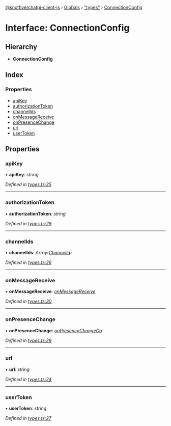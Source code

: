 [@knotfive/chatpi-client-js](../README.md) › [Globals](../globals.md) › ["types"](../modules/_types_.md) › [ConnectionConfig](_types_.connectionconfig.md)

# Interface: ConnectionConfig

## Hierarchy

* **ConnectionConfig**

## Index

### Properties

* [apiKey](_types_.connectionconfig.md#apikey)
* [authorizationToken](_types_.connectionconfig.md#authorizationtoken)
* [channelIds](_types_.connectionconfig.md#channelids)
* [onMessageReceive](_types_.connectionconfig.md#onmessagereceive)
* [onPresenceChange](_types_.connectionconfig.md#onpresencechange)
* [url](_types_.connectionconfig.md#url)
* [userToken](_types_.connectionconfig.md#usertoken)

## Properties

###  apiKey

• **apiKey**: *string*

*Defined in [types.ts:25](https://github.com/ArcQ/chatpi/blob/acd00b8/clients/js/chatpi-client/src/types.ts#L25)*

___

###  authorizationToken

• **authorizationToken**: *string*

*Defined in [types.ts:28](https://github.com/ArcQ/chatpi/blob/acd00b8/clients/js/chatpi-client/src/types.ts#L28)*

___

###  channelIds

• **channelIds**: *Array‹[ChannelId](../modules/_types_.md#channelid)›*

*Defined in [types.ts:26](https://github.com/ArcQ/chatpi/blob/acd00b8/clients/js/chatpi-client/src/types.ts#L26)*

___

###  onMessageReceive

• **onMessageReceive**: *[onMessageReceive](_types_.onmessagereceive.md)*

*Defined in [types.ts:30](https://github.com/ArcQ/chatpi/blob/acd00b8/clients/js/chatpi-client/src/types.ts#L30)*

___

###  onPresenceChange

• **onPresenceChange**: *[onPresenceChangeCb](_types_.onpresencechangecb.md)*

*Defined in [types.ts:29](https://github.com/ArcQ/chatpi/blob/acd00b8/clients/js/chatpi-client/src/types.ts#L29)*

___

###  url

• **url**: *string*

*Defined in [types.ts:24](https://github.com/ArcQ/chatpi/blob/acd00b8/clients/js/chatpi-client/src/types.ts#L24)*

___

###  userToken

• **userToken**: *string*

*Defined in [types.ts:27](https://github.com/ArcQ/chatpi/blob/acd00b8/clients/js/chatpi-client/src/types.ts#L27)*
